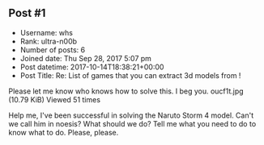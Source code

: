 ## Post #1
- Username: whs
- Rank: ultra-n00b
- Number of posts: 6
- Joined date: Thu Sep 28, 2017 5:07 pm
- Post datetime: 2017-10-14T18:38:21+00:00
- Post Title: Re: List of games that you can extract 3d models from !

Please let me know who knows how to solve this. I beg you. oucf1t.jpg (10.79 KiB) Viewed 51 times

Help me, I've been successful in solving the Naruto Storm 4 model. Can't we call him in noesis? What should we do? Tell me what you need to do to know what to do. Please, please.
